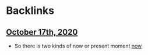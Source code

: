 
# Backlinks
## [October 17th, 2020](<October 17th, 2020.md>)
- So there is two kinds of now or present moment [now](<now.md>)

